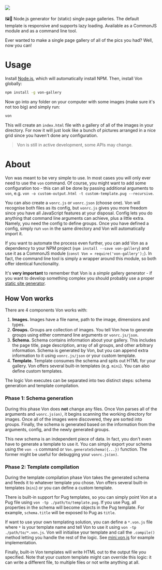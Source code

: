 # ![](https://s3-eu-central-1.amazonaws.com/foxypanda-ghost/2017/11/von-small.png)

🖼️🤔 Node.js generator for (static) single page galleries. The default template is responsive and supports lazy loading.
Available as a CommonJS module and as a command line tool.

Ever wanted to make a single page gallery of all of the pics you had? Well, now you can!

# Usage

Install [Node.js](https://nodejs.org/en/), which will automatically install NPM. Then, install Von globally:

```bash
npm install -g von-gallery
```

Now go into any folder on your computer with some images (make sure it's not too big) and simply run:

```bash
von
```

This will create an `index.html` file with a gallery of all of the images in your directory. For now it will just look
like a bunch of pictures arranged in a nice grid since you haven't done any configuration. 

> Von is still in active development, some APIs may change.

# About

Von was meant to be very simple to use. In most cases you will only ever need to use the `von` command. Of course, you
might want to add some configuration too - this can all be done by passing additional arguments to `von`, e.g.
`von -o custom-output.html -t custom-template.pug --recursive`.

You can also create a `vonrc.js` or `vonrc.json` (choose one). Von will recognise both files as its config, but
`vonrc.js` gives you more freedom since you have all JavaScript features at your disposal. Config lets you do anything
that command line arguments can achieve, plus a little extra. Namely, you need the config to define groups. Once you
have defined a config, simply run `von` in the same directory and Von will automatically import it.

If you want to automate the process even further, you can add Von as a dependency to your NPM project
(`npm install --save von-gallery`) and use it as a CommonJS module (`const Von = require('von-gallery');`). In fact,
the command line tool is simply a wrapper around this module, so both offer identical functionality.

It's **very important** to remember that Von is a *simple* gallery generator - if you want to develop something complex
you should probably use a proper [static site generator](https://www.staticgen.com/). 

## How Von works

There are 4 components Von works with:

1. **Images.** Images have a file name, path to the image, dimensions and types.
2. **Groups.** Groups are collection of images. You tell Von how to generate groups using either command line arguments 
or `vonrc.js/json`.
3. **Schema.** Schema contains information about your gallery. This includes the page title, page description, array of
all groups, and other arbitrary information. Schema is generated by Von, but you can append extra information to it
using `vonrc.js/json` or your custom template.
4. **Template.** Template consumes the schema and spits out HTML for your gallery. Von offers several built-in templates
(e.g. `mini`). You can also define custom templates.

The logic Von executes can be separated into two distinct steps: schema generation and template compilation.

### Phase 1: Schema generation

During this phase Von does **not** change any files. Once Von parses all of the arguments and `vonrc.js(on)`, it begins
scanning the working directory for images. Once all of the images were discovered, they are sorted into groups. Finally,
the schema is generated based on the information from the arguments, config, and the newly generated groups.

This new schema is an independent piece of data. In fact, you don't even have to generate a template to use it. You can
simply export your schema using the `von -s` command or `Von.generateSchema({...})` function. The former might be useful
for debugging your `vonrc.js(on)`.  

### Phase 2: Template compilation

During the template compilation phase Von takes the generated schema and feeds it to whatever template you chose. Von
offers several built-in templates (`mini`) or you can define a custom template.

There is built-in support for Pug templates, so you can simply point Von at a Pug file using
`von -tp ./path/to/template.pug`. If you use Pug, all properties in the schema will become objects in the Pug template.
For example, `schema.title` will be exposed to Pug as `title`. 

If want to use your own templating solution, you can define a `*.von.js` file where `*` is your template name and tell
Von to use it using `von -tp ./path/to/*.von.js`. Von will initialise your template and call the `.compile()` method
letting you handle the rest of the logic. See [mini.von.js](./templates/mini/mini.von.js) for example implementation. 

Finally, built-in Von templates will write HTML out to the output file you specified. Note that your custom template
might can override this logic: it can write a different file, to multiple files or not write anything at all. 
